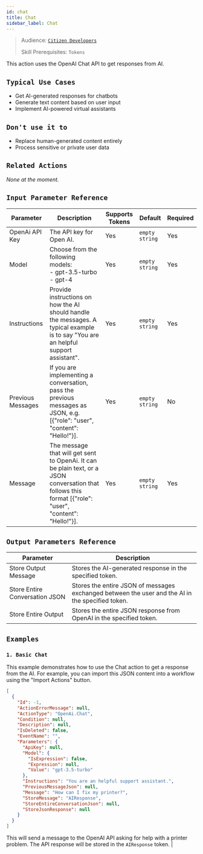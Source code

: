 ```yaml
---
id: chat
title: Chat
sidebar_label: Chat
---
```


> Audience: [`Citizen Developers`](audience.md#developers)
>
> Skill Prerequisites: `Tokens`

This action uses the OpenAI Chat API to get responses from AI.

## `Typical Use Cases`

- Get AI-generated responses for chatbots
- Generate text content based on user input
- Implement AI-powered virtual assistants

## `Don't use it to`

- Replace human-generated content entirely
- Process sensitive or private user data

## `Related Actions`

_None at the moment._

## `Input Parameter Reference`

| Parameter              | Description                                                  | Supports Tokens | Default        | Required |
| ---------------------- | ------------------------------------------------------------ | --------------- | -------------- | -------- |
| OpenAi API Key         | The API key for Open AI.                                     | Yes             | `empty string` | Yes      |
| Model                  | Choose from the following models: <br/> - gpt-3.5-turbo <br/> - gpt-4 | Yes             | `empty string` | Yes      |
| Instructions           | Provide instructions on how the AI should handle the messages. A typical example is to say "You are an helpful support assistant". | Yes             | `empty string` | Yes      |
| Previous Messages      | If you are implementing a conversation, pass the previous messages as JSON, e.g. [{"role": "user", "content": "Hello!"}]. | Yes             | `empty string` | No       |
| Message                | The message that will get sent to OpenAi. It can be plain text, or a JSON conversation that follows this format [{"role": "user", "content": "Hello!"}]. | Yes             | `empty string` | Yes      |


## `Output Parameters Reference`

| Parameter                   | Description                                                  |
| --------------------------- | ------------------------------------------------------------ |
| Store Output Message        | Stores the AI-generated response in the specified token.    |
| Store Entire Conversation JSON | Stores the entire JSON of messages exchanged between the user and the AI in the specified token. |
| Store Entire Output         | Stores the entire JSON response from OpenAI in the specified token. |

## `Examples`

### `1. Basic Chat`

This example demonstrates how to use the Chat action to get a response from the AI.  For example, you can import this JSON content into a workflow using the "Import Actions" button.

```json
[
  {
    "Id": -1,
    "ActionErrorMessage": null,
    "ActionType": "OpenAi.Chat",
    "Condition": null,
    "Description": null,
    "IsDeleted": false,
    "EventName": "",
    "Parameters": {
      "ApiKey": null,
      "Model": {
        "IsExpression": false,
        "Expression": null,
        "Value": "gpt-3.5-turbo"
      },
      "Instructions": "You are an helpful support assistant.",
      "PreviousMessageJson": null,
      "Message": "How can I fix my printer?",
      "StoreMessage": "AIResponse",
      "StoreEntireConversationJson": null,
      "StoreJsonResponse": null
    }
  }
]
```

This will send a message to the OpenAI API asking for help with a printer problem. The API response will be stored in the `AIResponse` token.
|